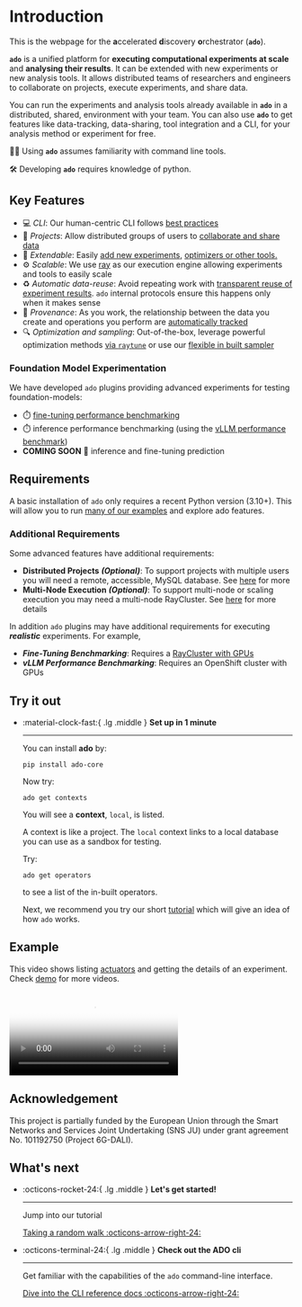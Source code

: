 # Introduction

This is the webpage for the **a**ccelerated **d**iscovery **o**rchestrator
(**`ado`**).

**`ado`** is a unified platform for **executing computational experiments at
scale** and **analysing their results**. It can be extended with new experiments
or new analysis tools. It allows distributed teams of researchers and engineers
to collaborate on projects, execute experiments, and share data.

You can run the experiments and analysis tools already available in **`ado`** in
a distributed, shared, environment with your team. You can also use **`ado`** to
get features like data-tracking, data-sharing, tool integration and a CLI, for
your analysis method or experiment for free.

🧑‍💻 Using **`ado`** assumes familiarity with command line tools.

🛠️ Developing **`ado`** requires knowledge of python.

## Key Features

- :computer: _CLI_: Our human-centric CLI follows
  [best practices](https://clig.dev)
- :handshake: _Projects_: Allow distributed groups of users to
  [collaborate and share data](resources/metastore.md)
- :electric_plug: _Extendable_: Easily
  [add new experiments](actuators/creating-custom-experiments.md),
  [optimizers or other tools.](operators/creating-operators.md)
- :gear: _Scalable_: We use [ray](https://ray.io) as our execution engine
  allowing experiments and tools to easily scale
- :recycle: _Automatic data-reuse_: Avoid repeating work with
  [transparent reuse of experiment results](core-concepts/data-sharing.md).
  `ado` internal protocols ensure this happens only when it makes sense
- :link: _Provenance_: As you work, the relationship between the data you create
  and operations you perform are
  [automatically tracked](getting-started/ado.md#ado-show-related)
- :mag: _Optimization and sampling_: Out-of-the-box, leverage powerful
  optimization methods [via `raytune`](operators/optimisation-with-ray-tune.md)
  or use our [flexible in built sampler](operators/random-walk.md)

### Foundation Model Experimentation

We have developed `ado` plugins providing advanced experiments for testing
foundation-models:

- :stopwatch: [fine-tuning performance benchmarking](actuators/sft-trainer.md)
- :stopwatch: inference performance benchmarking (using the
  [vLLM performance benchmark](https://docs.vllm.ai/en/stable/api/vllm/benchmarks/serve.html))
- **COMING SOON** :crystal_ball: inference and fine-tuning prediction

## Requirements

A basic installation of `ado` only requires a recent Python version (3.10+).
This will allow you to run [many of our examples](examples/examples.md) and
explore ado features.

### Additional Requirements

Some advanced features have additional requirements:

<!-- markdownlint-disable descriptive-link-text -->
- **Distributed Projects** **_(Optional)_**: To support projects with multiple
  users you will need a remote, accessible, MySQL database. See
  [here](getting-started/installing-backend-services.md#using-the-distributed-mysql-backend-for-ado)
  for more
- **Multi-Node Execution** **_(Optional)_**: To support multi-node or scaling
  execution you may need a multi-node RayCluster. See
  [here](getting-started/installing-backend-services.md#deploying-kuberay-and-creating-a-raycluster)
  for more details
<!-- markdownlint-enable descriptive-link-text -->

In addition `ado` plugins may have additional requirements for executing
**_realistic_** experiments. For example,

- **_Fine-Tuning Benchmarking_**: Requires a
  [RayCluster with GPUs](actuators/sft-trainer.md#configure-your-raycluster)
- **_vLLM Performance Benchmarking_**: Requires an OpenShift cluster with GPUs

## Try it out

<!-- markdownlint-disable line-length -->
<!-- markdownlint-disable-next-line no-inline-html -->
<div class="grid cards" markdown>

- :material-clock-fast:{ .lg .middle } **Set up in 1 minute**

    ---

    You can install **ado** by:

    ```shell
    pip install ado-core
    ```

    Now try:

    ```commandline
    ado get contexts
    ```

    You will see a **context**, `local`, is listed.

    A context is like a project.
    The `local` context links to a local database you can use as a sandbox for testing.

    Try:

    ```commandline
    ado get operators
    ```

    to see a list of the in-built operators.  

    Next, we recommend you try our short [tutorial](examples/random-walk.md) which will give an idea of how `ado` works.

</div>
<!-- markdownlint-enable line-length -->

## Example

This video shows listing [actuators](actuators/working-with-actuators.md) and
getting the details of an experiment. Check [demo](getting-started/demo.md) for
more videos.

<!-- markdownlint-disable no-inline-html -->
<video controls preload="auto" poster="getting-started/videos/step1_trimmed_thumbnail.png">
<source src="getting-started/videos/step1_trimmed.mp4" type="video/mp4">
</video>
<!-- markdownlint-enable no-inline-html -->

## Acknowledgement

This project is partially funded by the European Union through the Smart
Networks and Services Joint Undertaking (SNS JU) under grant agreement No.
101192750 (Project 6G-DALI).

## What's next

<!-- markdownlint-disable line-length -->
<!-- markdownlint-disable-next-line no-inline-html -->
<div class="grid cards" markdown>

- :octicons-rocket-24:{ .lg .middle } **Let's get started!**

    ---

    Jump into our tutorial

    [Taking a random walk :octicons-arrow-right-24:](examples/random-walk.md)

- :octicons-terminal-24:{ .lg .middle } **Check out the ADO cli**

    ---

    Get familiar with the capabilities of the `ado` command-line interface.

    [Dive into the CLI reference docs :octicons-arrow-right-24:](getting-started/ado.md)

</div>
